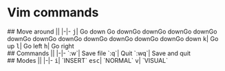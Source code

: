 # Vim commands

<div class="cheatContainer">
<div class="cheat">
## Move around
|| 
|-|-
<kbd>j</kbd>| Go down Go downGo downGo downGo downGo downGo downGo downGo downGo downGo downGo downGo down
<kbd>k</kbd>| Go up
<kbd>l</kbd>| Go left
<kbd>h</kbd>| Go right
</div>

<div class="cheat">
## Commands
|| 
|-|-
`:w`| Save file 
`:q`| Quit
`:wq`| Save and quit
</div>

<div class="cheat">
## Modes
|| 
|-|-
<kbd>i</kbd>| `INSERT` 
<kbd>esc</kbd>| `NORMAL` 
<kbd>v</kbd>| `VISUAL` 
</div>
</div>